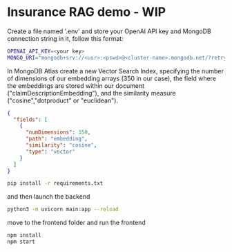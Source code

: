 # Insurance RAG demo - WIP

Create a file named '.env' and store your OpenAI API key and MongoDB connection string in it, follow this format:

```bash
OPENAI_API_KEY=<your key>
MONGO_URI="mongodb+srv://<usr>:<pswd>@<cluster-name>.mongodb.net/?retryWrites=true&w=majority"
```
In MongoDB Atlas create a new Vector Search Index, specifying the number of dimensions of our embedding arrays (350 in our case),
the field where the embeddings are stored within our document ("claimDescriptionEmbedding"), and the similarity measure ("cosine","dotproduct" or "euclidean").
```json
{
  "fields": [
    {
      "numDimensions": 350,
      "path": "embedding",
      "similarity": "cosine",
      "type": "vector"
    }
  ]
}
```

``` bash  
pip install -r requirements.txt
```

and then launch the backend

```bash
python3 -m uvicorn main:app --reload
```
move to the frontend folder and run the frontend

```bash
npm install
npm start
```


